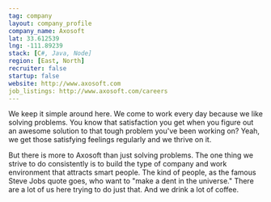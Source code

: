 ```yaml
---
tag: company
layout: company_profile
company_name: Axosoft
lat: 33.612539
lng: -111.89239
stack: [C#, Java, Node]
region: [East, North]
recruiter: false
startup: false
website: http://www.axosoft.com
job_listings: http://www.axosoft.com/careers
---
```


We keep it simple around here. We come to work every day because we like solving problems. You know that satisfaction you get when you figure out an awesome solution to that tough problem you've been working on? Yeah, we get those satisfying feelings regularly and we thrive on it.

But there is more to Axosoft than just solving problems. The one thing we strive to do consistently is to build the type of company and work environment that attracts smart people. The kind of people, as the famous Steve Jobs quote goes, who want to "make a dent in the universe." There are a lot of us here trying to do just that. And we drink a lot of coffee.